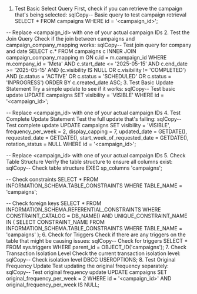 1. Test Basic Select Query
First, check if you can retrieve the campaign that's being selected:
sqlCopy-- Basic query to test campaign retrieval
SELECT * FROM campaigns WHERE id = '<campaign_id>';

-- Replace <campaign_id> with one of your actual campaign IDs
2. Test the Join Query
Check if the join between campaigns and campaign_company_mapping works:
sqlCopy-- Test join query for company and date
SELECT c.* 
FROM campaigns c
INNER JOIN campaign_company_mapping m ON c.id = m.campaign_id
WHERE m.company_id = 'Meta'
  AND c.start_date <= '2025-05-15' 
  AND c.end_date >= '2025-05-15'
  AND (c.visibility IS NULL OR c.visibility != 'COMPLETED')
  AND (c.status = 'ACTIVE' OR c.status = 'SCHEDULED' OR c.status = 'INPROGRESS')
ORDER BY c.created_date ASC;
3. Test Basic Update Statement
Try a simple update to see if it works:
sqlCopy-- Test basic update
UPDATE campaigns
SET visibility = 'VISIBLE'
WHERE id = '<campaign_id>';

-- Replace <campaign_id> with one of your actual campaign IDs
4. Test Complete Update Statement
Test the full update that's failing:
sqlCopy-- Test complete update
UPDATE campaigns
SET visibility = 'VISIBLE',
    frequency_per_week = 2,
    display_capping = 7,
    updated_date = GETDATE(),
    requested_date = GETDATE(),
    start_week_of_requested_date = GETDATE(),
    rotation_status = NULL
WHERE id = '<campaign_id>';

-- Replace <campaign_id> with one of your actual campaign IDs
5. Check Table Structure
Verify the table structure to ensure all columns exist:
sqlCopy-- Check table structure
EXEC sp_columns 'campaigns';

-- Check constraints
SELECT * FROM INFORMATION_SCHEMA.TABLE_CONSTRAINTS 
WHERE TABLE_NAME = 'campaigns';

-- Check foreign keys
SELECT * FROM INFORMATION_SCHEMA.REFERENTIAL_CONSTRAINTS
WHERE CONSTRAINT_CATALOG = DB_NAME()
  AND UNIQUE_CONSTRAINT_NAME IN (
      SELECT CONSTRAINT_NAME 
      FROM INFORMATION_SCHEMA.TABLE_CONSTRAINTS 
      WHERE TABLE_NAME = 'campaigns'
  );
6. Check for Triggers
Check if there are any triggers on the table that might be causing issues:
sqlCopy-- Check for triggers
SELECT * FROM sys.triggers
WHERE parent_id = OBJECT_ID('campaigns');
7. Check Transaction Isolation Level
Check the current transaction isolation level:
sqlCopy-- Check isolation level
DBCC USEROPTIONS;
8. Test Original Frequency Update
Test updating the original frequency separately:
sqlCopy-- Test original frequency update
UPDATE campaigns
SET original_frequency_per_week = 2
WHERE id = '<campaign_id>'
  AND original_frequency_per_week IS NULL;